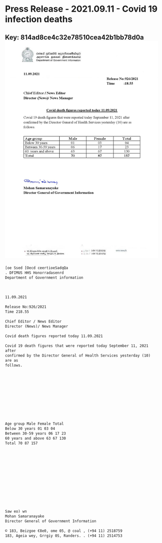 # Press Release - 2021.09.11 - Covid 19 infection deaths 
Key: 814ad8ce4c32e78510cea42b1bb78d0a 
![img](img/814ad8ce4c32e78510cea42b1bb78d0a.jpg)
---
```
[oe Ssed [Oecd ceertioeSadqQa
. DFIMUS HHS Honorradasenrd
Department of Government information

 

11.09.2021

Release No:926/2021
Time 218.55

Chief Editor / News Editor
Director (News)/ News Manager

Covid death figures reported today 11.09.2021

Covid 19 death figures that were reported today September 11, 2021 after
confirmed by the Director General of Health Services yesterday (10) are as
follows.

 

 

 

 

 

Age group Male Female Total
Below 30 years 01 03 04
Between 30-59 years 06 17 23
60 years and above 63 67 130
Total 70 87 157

 

 

 

 

 

 

Saw eo) wn
Mohan Samaranayake
Director General of Government Information

© 183, Beizgoe €8e0, ome 05, @ coal , (+94 11) 2518759
183, Ageia wey, Grrgiy 0S, Randers. . (+94 11) 2514753

 

```

